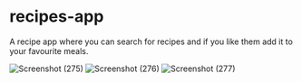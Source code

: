 # recipes-app

A recipe app where you can search for recipes and if you like them add it to your favourite meals.

![Screenshot (275)](https://user-images.githubusercontent.com/44509204/112340442-89f78980-8ce6-11eb-82ba-d0e08154eeff.png)
![Screenshot (276)](https://user-images.githubusercontent.com/44509204/112340451-8bc14d00-8ce6-11eb-9f76-fd108a24a73f.png)
![Screenshot (277)](https://user-images.githubusercontent.com/44509204/112340458-8cf27a00-8ce6-11eb-95da-e8a43548ac28.png)
